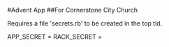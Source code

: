 #Advent App
##For Cornerstone City Church

Requires a file 'secrets.rb' to be created in the top tld.

APP_SECRET = 
RACK_SECRET = 
